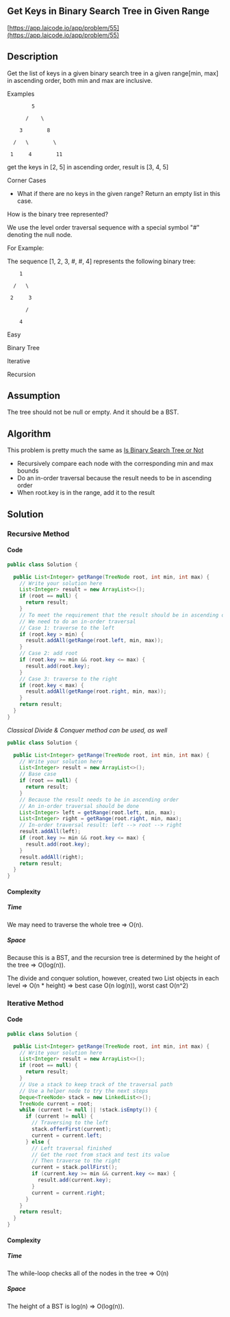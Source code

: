 ## Get Keys in Binary Search Tree in Given Range

[https://app.laicode.io/app/problem/55](https://app.laicode.io/app/problem/55)

## Description

Get the list of keys in a given binary search tree in a given range[min, max] in ascending order, both min and max are inclusive.

Examples

            5

          /    \

        3        8

      /   \        \

     1     4        11

get the keys in \[2, 5\] in ascending order, result is \[3, 4, 5\]

Corner Cases

- What if there are no keys in the given range? Return an empty list in this case.

How is the binary tree represented?

We use the level order traversal sequence with a special symbol "#" denoting the null node.

For Example:

The sequence \[1, 2, 3, #, #, 4\] represents the following binary tree:

        1

      /   \

     2     3

          /

        4

Easy

Binary Tree

Iterative

Recursion

## Assumption

The tree should not be null or empty. And it should be a BST.

## Algorithm

This problem is pretty much the same as [Is Binary Search Tree or Not](IsBinarySearchTreeOrNot)

- Recursively compare each node with the corresponding min and max bounds
- Do an in-order traversal because the result needs to be in ascending order
- When root.key is in the range, add it to the result

## Solution

### Recursive Method

#### Code

```java
public class Solution {

  public List<Integer> getRange(TreeNode root, int min, int max) {
    // Write your solution here
    List<Integer> result = new ArrayList<>();
    if (root == null) {
      return result;
    }
    // To meet the requirement that the result should be in ascending order
    // We need to do an in-order traversal
    // Case 1: traverse to the left
    if (root.key > min) {
      result.addAll(getRange(root.left, min, max));
    }
    // Case 2: add root
    if (root.key >= min && root.key <= max) {
      result.add(root.key);
    }
    // Case 3: traverse to the right
    if (root.key < max) {
      result.addAll(getRange(root.right, min, max));
    }
    return result;
  }
}
```

_Classical Divide & Conquer method can be used, as well_

```java
public class Solution {

  public List<Integer> getRange(TreeNode root, int min, int max) {
    // Write your solution here
    List<Integer> result = new ArrayList<>();
    // Base case
    if (root == null) {
      return result;
    }
    // Because the result needs to be in ascending order
    // An in-order traversal should be done
    List<Integer> left = getRange(root.left, min, max);
    List<Integer> right = getRange(root.right, min, max);
    // In-order traversal result: left --> root --> right
    result.addAll(left);
    if (root.key >= min && root.key <= max) {
      result.add(root.key);
    }
    result.addAll(right);
    return result;
  }
}
```

#### Complexity

##### Time

We may need to traverse the whole tree ⇒ O(n).

##### Space

Because this is a BST, and the recursion tree is determined by the height of the tree ⇒ O(log(n)).

The divide and conquer solution, however, created two List objects in each level ⇒ O(n \* height) ⇒ best case O(n log(n)), worst cast O(n^2)

### Iterative Method

#### Code

```java
public class Solution {

  public List<Integer> getRange(TreeNode root, int min, int max) {
    // Write your solution here
    List<Integer> result = new ArrayList<>();
    if (root == null) {
      return result;
    }
    // Use a stack to keep track of the traversal path
    // Use a helper node to try the next steps
    Deque<TreeNode> stack = new LinkedList<>();
    TreeNode current = root;
    while (current != null || !stack.isEmpty()) {
      if (current != null) {
        // Traversing to the left
        stack.offerFirst(current);
        current = current.left;
      } else {
        // Left traversal finished
        // Get the root from stack and test its value
        // Then traverse to the right
        current = stack.pollFirst();
        if (current.key >= min && current.key <= max) {
          result.add(current.key);
        }
        current = current.right;
      }
    }
    return result;
  }
}
```

#### Complexity

##### Time

The while-loop checks all of the nodes in the tree ⇒ O(n)

##### Space

The height of a BST is log(n) ⇒ O(log(n)).
